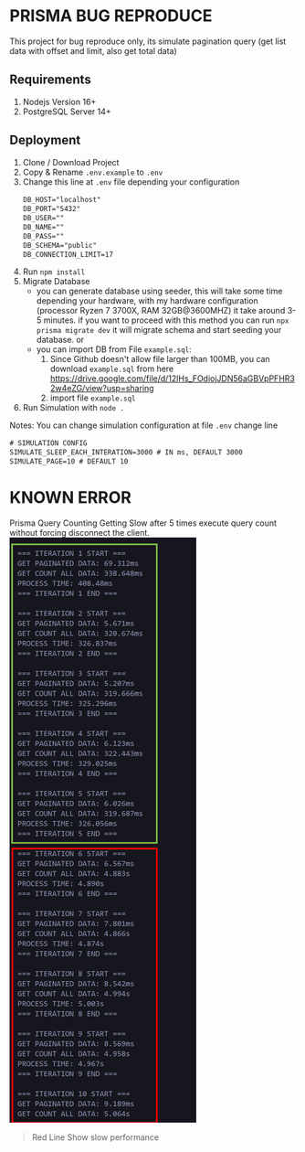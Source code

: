 # PRISMA BUG REPRODUCE
This project for bug reproduce only, its simulate pagination query (get list data with offset and limit, also get total data) 

## Requirements
1. Nodejs Version 16+
2. PostgreSQL Server 14+

## Deployment
1. Clone / Download Project
2. Copy & Rename `.env.example` to `.env`
3. Change this line at `.env` file depending your configuration
    ```
    DB_HOST="localhost"
    DB_PORT="5432"
    DB_USER=""
    DB_NAME=""
    DB_PASS=""
    DB_SCHEMA="public"
    DB_CONNECTION_LIMIT=17
    ```
4. Run ```npm install```
5. Migrate Database
   - you can generate database using seeder, this will take some time depending your hardware, with my hardware configuration (processor Ryzen 7 3700X, RAM 32GB@3600MHZ) it take around 3-5 minutes. if you want to proceed with this method you can run ```npx prisma migrate dev``` it will migrate schema and start seeding your database. or
    - you can import DB from File `example.sql`: 
      1. Since Github doesn't allow file larger than 100MB, you can download `example.sql` from here https://drive.google.com/file/d/12lHs_FOdiojJDN56aGBVpPFHR32w4eZG/view?usp=sharing
      2. import file `example.sql`
6. Run Simulation with ```node .```

Notes:
You can change simulation configuration at file `.env` change line
```
# SIMULATION CONFIG
SIMULATE_SLEEP_EACH_INTERATION=3000 # IN ms, DEFAULT 3000
SIMULATE_PAGE=10 # DEFAULT 10
```

# KNOWN ERROR
Prisma Query Counting Getting Slow after 5 times execute query count without forcing disconnect the client.
<br />
![Possible Error](./images/ss-error.png)
>Red Line Show slow performance 
